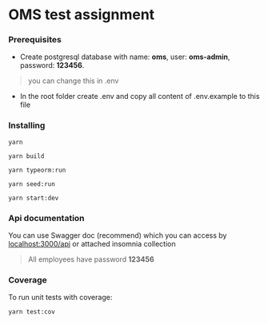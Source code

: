 # OMS test assignment

### Prerequisites


* Create postgresql database with name: **oms**, user: **oms-admin**, password: **123456**.
> you can change this in .env
* In the root folder create .env and copy all content of .env.example to this file


### Installing
```
yarn
```
```
yarn build
```
```
yarn typeorm:run
```
```
yarn seed:run
```
```
yarn start:dev
```

### Api documentation
You can use Swagger doc (recommend) which you can access by [localhost:3000/api](localhost:3000/api) or attached insomnia collection
> All employees have password **123456**

### Coverage
To run unit tests with coverage:
```
yarn test:cov
```


